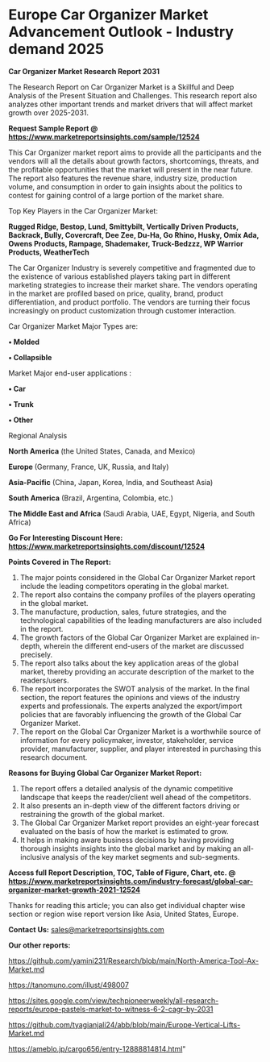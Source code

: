 # Europe Car Organizer Market Advancement Outlook - Industry demand 2025

<strong>Car Organizer Market Research Report 2031</strong>

The Research Report on Car Organizer Market is a Skillful and Deep Analysis of the Present Situation and Challenges. This research report also analyzes other important trends and market drivers that will affect market growth over 2025-2031.

<strong>Request Sample Report @ <a href=https://www.marketreportsinsights.com/sample/12524>https://www.marketreportsinsights.com/sample/12524</a></strong>

This Car Organizer market report aims to provide all the participants and the vendors will all the details about growth factors, shortcomings, threats, and the profitable opportunities that the market will present in the near future. The report also features the revenue share, industry size, production volume, and consumption in order to gain insights about the politics to contest for gaining control of a large portion of the market share.

Top Key Players in the Car Organizer Market:

<strong>Rugged Ridge, Bestop, Lund, Smittybilt, Vertically Driven Products, Backrack, Bully, Covercraft, Dee Zee, Du-Ha, Go Rhino, Husky, Omix Ada, Owens Products, Rampage, Shademaker, Truck-Bedzzz, WP Warrior Products, WeatherTech</strong>

The Car Organizer Industry is severely competitive and fragmented due to the existence of various established players taking part in different marketing strategies to increase their market share. The vendors operating in the market are profiled based on price, quality, brand, product differentiation, and product portfolio. The vendors are turning their focus increasingly on product customization through customer interaction.

Car Organizer Market Major Types are:

<strong>• Molded

• Collapsible</strong>

Market Major end-user applications :

<strong>• Car

• Trunk

• Other</strong>

Regional Analysis

</u><strong><b>North America</b></strong> (the United States, Canada, and Mexico)

<strong><b>Europe </b></strong>(Germany, France, UK, Russia, and Italy)

<strong><b>Asia-Pacific</b></strong> (China, Japan, Korea, India, and Southeast Asia)

<strong><b>South America</b></strong> (Brazil, Argentina, Colombia, etc.)

<strong><b>The Middle East and Africa</b></strong> (Saudi Arabia, UAE, Egypt, Nigeria, and South Africa)

<strong>Go For Interesting Discount Here: <a href=https://www.marketreportsinsights.com/discount/12524>https://www.marketreportsinsights.com/discount/12524</a></strong>

<strong>Points Covered in The Report:</strong>
<ol>
  <li>The major points considered in the Global Car Organizer Market report include the leading competitors operating in the global market.</li>
  <li>The report also contains the company profiles of the players operating in the global market.</li>
  <li>The manufacture, production, sales, future strategies, and the technological capabilities of the leading manufacturers are also included in the report.</li>
  <li>The growth factors of the Global Car Organizer Market are explained in-depth, wherein the different end-users of the market are discussed precisely.</li>
  <li>The report also talks about the key application areas of the global market, thereby providing an accurate description of the market to the readers/users.</li>
  <li>The report incorporates the SWOT analysis of the market. In the final section, the report features the opinions and views of the industry experts and professionals. The experts analyzed the export/import policies that are favorably influencing the growth of the Global Car Organizer Market.</li>
  <li>The report on the Global Car Organizer Market is a worthwhile source of information for every policymaker, investor, stakeholder, service provider, manufacturer, supplier, and player interested in purchasing this research document.</li>
</ol>
<strong>Reasons for Buying Global Car Organizer Market Report:</strong>

<ol>
  <li>The report offers a detailed analysis of the dynamic competitive landscape that keeps the reader/client well ahead of the competitors.</li>
  <li>It also presents an in-depth view of the different factors driving or restraining the growth of the global market.</li>
  <li>The Global Car Organizer Market report provides an eight-year forecast evaluated on the basis of how the market is estimated to grow.</li>
  <li>It helps in making aware business decisions by having providing thorough insights insights into the global market and by making an all-inclusive analysis of the key market segments and sub-segments.</li>
</ol>
<strong>Access full Report Description, TOC, Table of Figure, Chart, etc. @ <a href=https://www.marketreportsinsights.com/industry-forecast/global-car-organizer-market-growth-2021-12524>https://www.marketreportsinsights.com/industry-forecast/global-car-organizer-market-growth-2021-12524</a></strong>


Thanks for reading this article; you can also get individual chapter wise section or region wise report version like Asia, United States, Europe.

<strong>Contact Us:</strong>
sales@marketreportsinsights.com

<strong>Our other reports:</strong>

<a href=https://github.com/yamini231/Research/blob/main/North-America-Tool-Ax-Market.md>https://github.com/yamini231/Research/blob/main/North-America-Tool-Ax-Market.md</a>

<a href=https://tanomuno.com/illust/498007>https://tanomuno.com/illust/498007</a>

<a href=https://sites.google.com/view/techpioneerweekly/all-research-reports/europe-pastels-market-to-witness-6-2-cagr-by-2031>https://sites.google.com/view/techpioneerweekly/all-research-reports/europe-pastels-market-to-witness-6-2-cagr-by-2031</a>

<a href=https://github.com/tyagianjali24/abb/blob/main/Europe-Vertical-Lifts-Market.md>https://github.com/tyagianjali24/abb/blob/main/Europe-Vertical-Lifts-Market.md</a>

<a href=https://ameblo.jp/cargo656/entry-12888814814.html>https://ameblo.jp/cargo656/entry-12888814814.html</a>"

